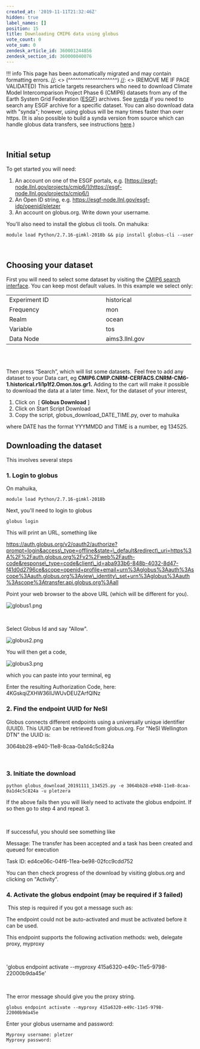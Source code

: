 ```yaml
---
created_at: '2019-11-11T21:32:46Z'
hidden: true
label_names: []
position: 15
title: Downloading CMIP6 data using globus
vote_count: 0
vote_sum: 0
zendesk_article_id: 360001244856
zendesk_section_id: 360000040076
---
```



[//]: <> (REMOVE ME IF PAGE VALIDATED)
[//]: <> (vvvvvvvvvvvvvvvvvvvv)
!!! info
    This page has been automatically migrated and may contain formatting errors.
[//]: <> (^^^^^^^^^^^^^^^^^^^^)
[//]: <> (REMOVE ME IF PAGE VALIDATED)
This article targets researchers who need to download Climate Model
Intercomparison Project Phase 6 (CMIP6) datasets from any of the Earth
System Grid Federation ([ESGF](http://pcmdi.llnl.gov/)) archives. See
[synda](https://support.nesi.org.nz/hc/en-gb/articles/360001208256-SYNDA)
if you need to search any ESGF archive for a specific dataset. You can
also download data with "synda"; however, using globus will be many
times faster than over https. (It is also possible to build a synda
version from source which can handle globus data transfers, see
instructions
[here](http://prodiguer.github.io/synda/sdt/globustransfer.html).)

 

## Initial setup

To get started you will need:

1.  An account on one of the ESGF portals, e.g.
    [https://esgf-node.llnl.gov/projects/cmip6/](https://esgf-node.llnl.gov/projects/cmip6/)
2.  An Open ID string, e.g.
    <https://esgf-node.llnl.gov/esgf-idp/openid/pletzer>
3.  An account on globus.org. Write down your username.

You'll also need to install the globus cli tools. On mahuika:

    module load Python/2.7.16-gimkl-2018b && pip install globus-cli --user

 

## Choosing your dataset

First you will need to select some dataset by visiting the [CMIP6 search
interface](https://esgf-node.llnl.gov/search/cmip6/). You can keep most
default values. In this example we select only:

<table style="height: 149px;" width="471">
<tbody>
<tr class="odd">
<td style="width: 243px">Experiment ID</td>
<td style="width: 221px">historical</td>
</tr>
<tr class="even">
<td style="width: 243px">Frequency</td>
<td style="width: 221px">mon</td>
</tr>
<tr class="odd">
<td style="width: 243px">Realm</td>
<td style="width: 221px">ocean</td>
</tr>
<tr class="even">
<td style="width: 243px">Variable</td>
<td style="width: 221px">tos</td>
</tr>
<tr class="odd">
<td style="width: 243px">Data Node</td>
<td style="width: 221px"><span>aims3.llnl.gov</span></td>
</tr>
</tbody>
</table>

 

Then press “Search”, which will list some datasets.  Feel free to add
any dataset to your Data cart,
eg **CMIP6.CMIP.CNRM-CERFACS.CNRM-CM6-1.historical.r1i1p1f2.Omon.tos.gr1.**
Adding to the cart will make it possible to download the data at a later
time. Next, for the dataset of your interest,

1.  Click on  \[ **Globus Download** \] 
2.  Click on Start Script Download
3.  Copy the script, globus\_download\_DATE\_TIME.py, over to mahuika

where DATE has the format YYYMMDD and TIME is a number, eg 134525. 

## Downloading the dataset

This involves several steps

### 1. Login to globus

On mahuika, 

    module load Python/2.7.16-gimkl-2018b

Next, you'll need to login to globus

    globus login

This will print an URL, something like

https://auth.globus.org/v2/oauth2/authorize?prompt=login&access\_type=offline&state=\_default&redirect\_uri=https%3A%2F%2Fauth.globus.org%2Fv2%2Fweb%2Fauth-code&response\_type=code&client\_id=aba933b6-848b-4032-8d47-f41d0d2796ce&scope=openid+profile+email+urn%3Aglobus%3Aauth%3Ascope%3Aauth.globus.org%3Aview\_identity\_set+urn%3Aglobus%3Aauth%3Ascope%3Atransfer.api.globus.org%3Aall

Point your web browser to the above URL (which will be different for
you).

![globus1.png](../../assets/images/globus1_0.png)

 

Select Globus Id and say "Allow".

![globus2.png](../../assets/images/globus2_0.png)

You will then get a code,

![globus3.png](../../assets/images/globus3_0.png)

which you can paste into your terminal, eg

Enter the resulting Authorization Code, here:
4KGskqiZXHW36llJWUvDEUZArfQlNz

### 2. Find the endpoint UUID for NeSI

Globus connects different endpoints using a universally unique
identifier (UUID). This UUID can be retrieved from globus.org. For "NeSI
Wellington DTN" the UUID is:

3064bb28-e940-11e8-8caa-0a1d4c5c824a

 

### 3. Initiate the download

    python globus_download_20191111_134525.py -e 3064bb28-e940-11e8-8caa-0a1d4c5c824a -u pletzera

If the above fails then you will likely need to activate the globus
endpoint. If so then go to step 4 and repeat 3.

 

If successful, you should see something like

Message: The transfer has been accepted and a task has been created and
queued for execution

Task ID: ed4ce06c-04f6-11ea-be98-02fcc9cdd752

You can then check progress of the download by visiting globus.org and
clicking on "Activity". 

### 4. Activate the globus endpoint (may be required if 3 failed)

 This step is required if you got a message such as:

The endpoint could not be auto-activated and must be activated before it
can be used.

This endpoint supports the following activation methods: web, delegate
proxy, myproxy

 

'globus endpoint activate --myproxy
415a6320-e49c-11e5-9798-22000b9da45e'

 

The error message should give you the proxy string. 

    globus endpoint activate --myproxy 415a6320-e49c-11e5-9798-22000b9da45e

Enter your globus username and password:

    Myproxy username: pletzer 
    Myproxy password: 

###  

 

 
